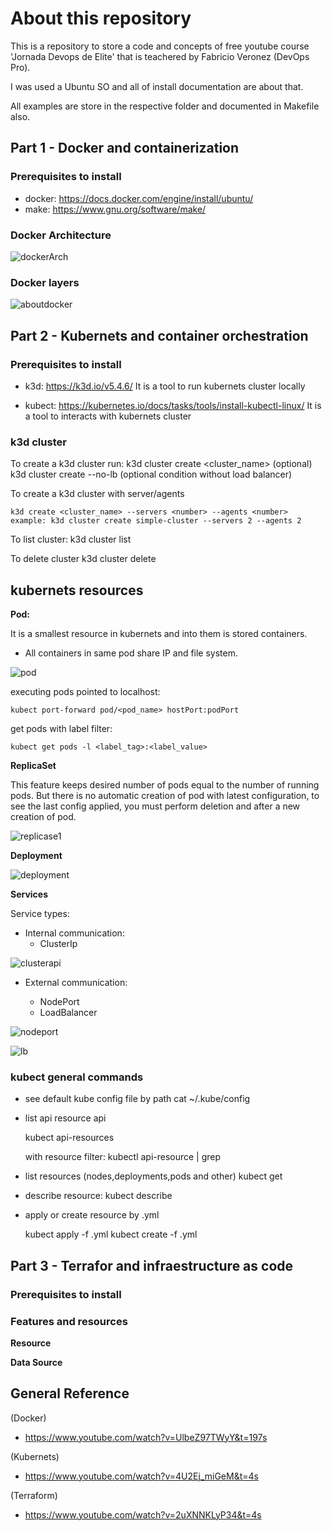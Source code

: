 # About this repository

This is a repository to store a code and concepts of free youtube course 'Jornada Devops de Elite' that is teachered by Fabricio Veronez (DevOps Pro).

I was used a Ubuntu SO and all of install documentation are about that.

All examples are store in the respective folder and documented in Makefile also.

## Part 1 - Docker and containerization

### Prerequisites to install

- docker: https://docs.docker.com/engine/install/ubuntu/
- make: https://www.gnu.org/software/make/

### Docker Architecture

![dockerArch](img/docker_architecture.svg)

### Docker layers

![aboutdocker](img/AboutDocker.drawio.png)

## Part 2 - Kubernets and container orchestration

### Prerequisites to install

- k3d: https://k3d.io/v5.4.6/
    It is a tool to run kubernets cluster locally

- kubect: https://kubernetes.io/docs/tasks/tools/install-kubectl-linux/
    It is a tool to interacts with kubernets cluster

### k3d cluster

To create a k3d cluster run: 
    k3d cluster create <cluster_name> (optional)
    k3d cluster create --no-lb (optional condition without load balancer)

To create a k3d cluster with server/agents

    k3d create <cluster_name> --servers <number> --agents <number>
    example: k3d cluster create simple-cluster --servers 2 --agents 2

To list cluster:
    k3d cluster list

To delete cluster
    k3d cluster delete

## kubernets resources

**Pod:**

It is a smallest resource in kubernets and into them is stored containers.

- All containers in same pod share IP and file system.

![pod](img/Kubernets-pods.drawio.png)

executing pods pointed to localhost:

    kubect port-forward pod/<pod_name> hostPort:podPort

get pods with label filter:

    kubect get pods -l <label_tag>:<label_value>

**ReplicaSet**

This feature keeps desired number of pods equal to the number of running pods.
But there is no automatic creation of pod with latest configuration, to see the last config applied, you must perform deletion and after a new creation of pod.

![replicase1](img/Kubernets-replicaset.png)

**Deployment**

![deployment](img/Kubernets-deploy.png)


**Services**

Service types:

- Internal communication:
    - ClusterIp

![clusterapi](img/Kubernets-services-ag.drawio.png)

- External communication:

    - NodePort
    - LoadBalancer

![nodeport](img/Kubernets-services.drawio.png)


![lb](img/Kubernets-services.drawio-lb.png)
### kubect general commands

- see default kube config file by path
    cat ~/.kube/config

- list api resource api

    kubect api-resources
    
    with resource filter: kubectl api-resource | grep <resource>

- list resources (nodes,deployments,pods and other)
    kubect get <resource>
    
- describe resource:
    kubect describe <resource> <name>

- apply or create resource by .yml

    kubect apply -f <filename>.yml
    kubect create -f <filename>.yml

## Part 3 - Terrafor and infraestructure as code

### Prerequisites to install


### Features and resources

**Resource**

**Data Source**

## General Reference

(Docker)
- https://www.youtube.com/watch?v=UlbeZ97TWyY&t=197s

(Kubernets)
- https://www.youtube.com/watch?v=4U2Ej_miGeM&t=4s

(Terraform)
- https://www.youtube.com/watch?v=2uXNNKLyP34&t=4s